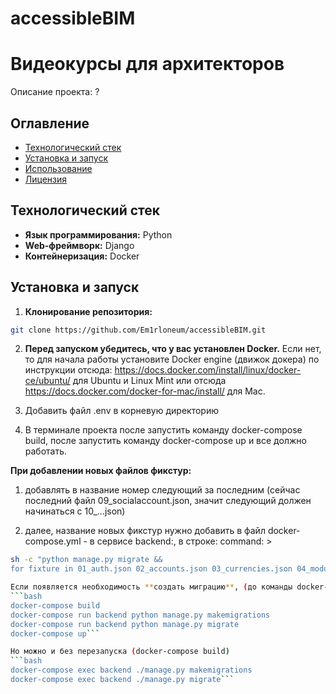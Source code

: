 # accessibleBIM

# Видеокурсы для архитекторов

Описание проекта: ?

## Оглавление

- [Технологический стек](#технологический-стек)
- [Установка и запуск](#установка-и-запуск)
- [Использование](#использование)
- [Лицензия](#лицензия)

## Технологический стек

- **Язык программирования:** Python
- **Web-фреймворк:** Django
- **Контейнеризация:** Docker

## Установка и запуск

1. **Клонирование репозитория:**

```bash
git clone https://github.com/Em1rloneum/accessibleBIM.git
```

2. **Перед запуском убедитесь, что у вас установлен Docker.**  Если нет, то для начала работы установите Docker engine (движок докера)
по инструкции отсюда: https://docs.docker.com/install/linux/docker-ce/ubuntu/ для Ubuntu и Linux Mint или
отсюда https://docs.docker.com/docker-for-mac/install/ для Mac.

3. Добавить файл .env в корневую директорию
4. В терминале проекта после запустить команду docker-compose build, после запустить команду docker-compose up и все должно работать.

**При добавлении новых файлов фикстур:** 
1) добавлять в название номер следующий за последним (сейчас последний файл 09_socialaccount.json, значит следующий должен начинаться с 10_...json)

2) далее, название новых фикстур нужно добавить в файл docker-compose.yml - в сервисе backend:, в строке: command: >
```bash
sh -c "python manage.py migrate &&
for fixture in 01_auth.json 02_accounts.json 03_currencies.json 04_modules.json 05_quiz_bim.json 06_step.json 07_tasks.json 08_sites.json 09_client_secret_532801370309_el6kjnghd31rvgrps9c8i91o4gr0n1kl_apps.json 10_socialaccount.json вот здесь; do ``` - важно все в одной строке писать, иначе выдает ошибку

Если появляется необходимость **создать миграцию**, (до команды docker-compose up) нужно запустить в терминале следующие команды:
```bash
docker-compose build
docker-compose run backend python manage.py makemigrations
docker-compose run backend python manage.py migrate
docker-compose up```

Но можно и без перезапуска (docker-compose build)
```bash
docker-compose exec backend ./manage.py makemigrations
docker-compose exec backend ./manage.py migrate```

